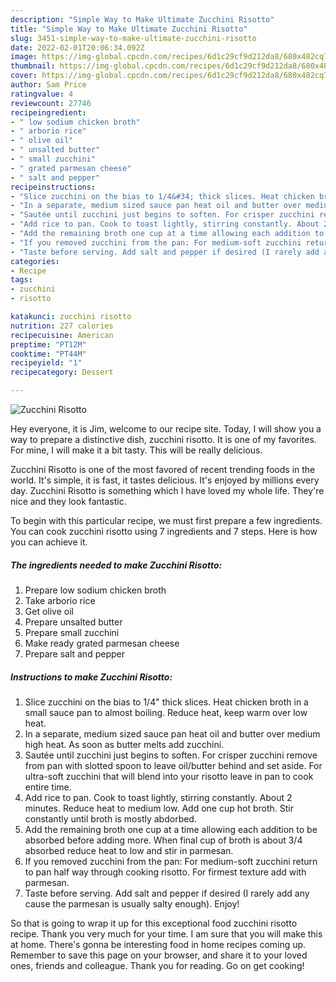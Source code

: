 ```yaml
---
description: "Simple Way to Make Ultimate Zucchini Risotto"
title: "Simple Way to Make Ultimate Zucchini Risotto"
slug: 3451-simple-way-to-make-ultimate-zucchini-risotto
date: 2022-02-01T20:06:34.092Z
image: https://img-global.cpcdn.com/recipes/6d1c29cf9d212da8/680x482cq70/zucchini-risotto-recipe-main-photo.jpg
thumbnail: https://img-global.cpcdn.com/recipes/6d1c29cf9d212da8/680x482cq70/zucchini-risotto-recipe-main-photo.jpg
cover: https://img-global.cpcdn.com/recipes/6d1c29cf9d212da8/680x482cq70/zucchini-risotto-recipe-main-photo.jpg
author: Sam Price
ratingvalue: 4
reviewcount: 27746
recipeingredient:
- " low sodium chicken broth"
- " arborio rice"
- " olive oil"
- " unsalted butter"
- " small zucchini"
- " grated parmesan cheese"
- " salt and pepper"
recipeinstructions:
- "Slice zucchini on the bias to 1/4&#34; thick slices. Heat chicken broth in a small sauce pan to almost boiling. Reduce heat, keep warm over low heat."
- "In a separate, medium sized sauce pan heat oil and butter over medium high heat. As soon as butter melts add zucchini."
- "Sautée until zucchini just begins to soften. For crisper zucchini remove from pan with slotted spoon to leave oil/butter behind and set aside. For ultra-soft zucchini that will blend into your risotto leave in pan to cook entire time."
- "Add rice to pan. Cook to toast lightly, stirring constantly. About 2 minutes. Reduce heat to medium low. Add one cup hot broth. Stir constantly until broth is mostly abdorbed."
- "Add the remaining broth one cup at a time allowing each addition to be absorbed before adding more. When final cup of broth is about 3/4 absorbed reduce heat to low and stir in parmesan."
- "If you removed zucchini from the pan: For medium-soft zucchini return to pan half way through cooking risotto. For firmest texture add with parmesan."
- "Taste before serving. Add salt and pepper if desired (I rarely add any cause the parmesan is usually salty enough). Enjoy!"
categories:
- Recipe
tags:
- zucchini
- risotto

katakunci: zucchini risotto 
nutrition: 227 calories
recipecuisine: American
preptime: "PT12M"
cooktime: "PT44M"
recipeyield: "1"
recipecategory: Dessert

---
```



![Zucchini Risotto](https://img-global.cpcdn.com/recipes/6d1c29cf9d212da8/680x482cq70/zucchini-risotto-recipe-main-photo.jpg)

Hey everyone, it is Jim, welcome to our recipe site. Today, I will show you a way to prepare a distinctive dish, zucchini risotto. It is one of my favorites. For mine, I will make it a bit tasty. This will be really delicious.

Zucchini Risotto is one of the most favored of recent trending foods in the world. It's simple, it is fast, it tastes delicious. It's enjoyed by millions every day. Zucchini Risotto is something which I have loved my whole life. They're nice and they look fantastic.




To begin with this particular recipe, we must first prepare a few ingredients. You can cook zucchini risotto using 7 ingredients and 7 steps. Here is how you can achieve it.

<!--inarticleads1-->

##### The ingredients needed to make Zucchini Risotto:

1. Prepare  low sodium chicken broth
1. Take  arborio rice
1. Get  olive oil
1. Prepare  unsalted butter
1. Prepare  small zucchini
1. Make ready  grated parmesan cheese
1. Prepare  salt and pepper




<!--inarticleads2-->

##### Instructions to make Zucchini Risotto:

1. Slice zucchini on the bias to 1/4&#34; thick slices. Heat chicken broth in a small sauce pan to almost boiling. Reduce heat, keep warm over low heat.
1. In a separate, medium sized sauce pan heat oil and butter over medium high heat. As soon as butter melts add zucchini.
1. Sautée until zucchini just begins to soften. For crisper zucchini remove from pan with slotted spoon to leave oil/butter behind and set aside. For ultra-soft zucchini that will blend into your risotto leave in pan to cook entire time.
1. Add rice to pan. Cook to toast lightly, stirring constantly. About 2 minutes. Reduce heat to medium low. Add one cup hot broth. Stir constantly until broth is mostly abdorbed.
1. Add the remaining broth one cup at a time allowing each addition to be absorbed before adding more. When final cup of broth is about 3/4 absorbed reduce heat to low and stir in parmesan.
1. If you removed zucchini from the pan: For medium-soft zucchini return to pan half way through cooking risotto. For firmest texture add with parmesan.
1. Taste before serving. Add salt and pepper if desired (I rarely add any cause the parmesan is usually salty enough). Enjoy!




So that is going to wrap it up for this exceptional food zucchini risotto recipe. Thank you very much for your time. I am sure that you will make this at home. There's gonna be interesting food in home recipes coming up. Remember to save this page on your browser, and share it to your loved ones, friends and colleague. Thank you for reading. Go on get cooking!
